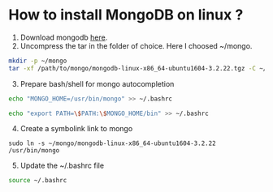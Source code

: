 # How to install MongoDB on linux ?


1. Download mongodb [here](https://github.com/AnostDev/mongo-installation).
2. Uncompress the tar in the folder of choice. Here I choosed ~/mongo.

```sh
mkdir -p ~/mongo
tar -xf /path/to/mongo/mongodb-linux-x86_64-ubuntu1604-3.2.22.tgz -C ~/mongo
```

3. Prepare bash/shell for mongo autocompletion

```sh
echo "MONGO_HOME=/usr/bin/mongo" >> ~/.bashrc
```
```sh
echo "export PATH=\$PATH:\$MONGO_HOME/bin" >> ~/.bashrc
```

4. Create a symbolink link to mongo
```
sudo ln -s ~/mongo/mongodb-linux-x86_64-ubuntu1604-3.2.22 /usr/bin/mongo
```

5. Update the ~/.bashrc file
```sh
source ~/.bashrc
```
